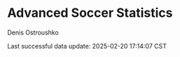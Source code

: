 # Advanced Soccer Statistics
Denis Ostroushko

<!-- gfm -->

Last successful data update: 2025-02-20 17:14:07 CST
